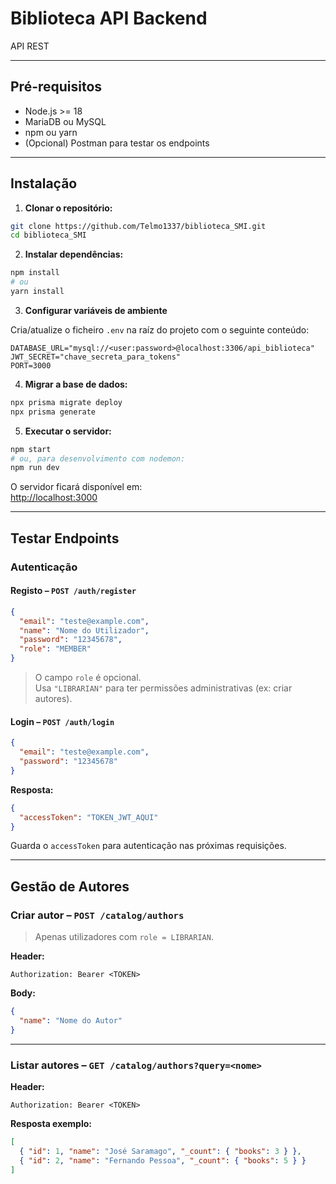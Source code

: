 # Biblioteca API Backend

API REST 

---

## Pré-requisitos

- Node.js >= 18  
- MariaDB ou MySQL  
- npm ou yarn  
- (Opcional) Postman para testar os endpoints

---

## Instalação

1. **Clonar o repositório:**

```bash
git clone https://github.com/Telmo1337/biblioteca_SMI.git
cd biblioteca_SMI
```

2. **Instalar dependências:**

```bash
npm install
# ou
yarn install
```

3. **Configurar variáveis de ambiente**

Cria/atualize o ficheiro `.env` na raíz do projeto com o seguinte conteúdo:

```env
DATABASE_URL="mysql://<user:password>@localhost:3306/api_biblioteca"
JWT_SECRET="chave_secreta_para_tokens"
PORT=3000
```

4. **Migrar a base de dados:**

```bash
npx prisma migrate deploy
npx prisma generate
```

5. **Executar o servidor:**

```bash
npm start
# ou, para desenvolvimento com nodemon:
npm run dev
```

O servidor ficará disponível em:  
 [http://localhost:3000](http://localhost:3000)

---

## Testar Endpoints

### Autenticação

#### Registo – `POST /auth/register`

```json
{
  "email": "teste@example.com",
  "name": "Nome do Utilizador",
  "password": "12345678",
  "role": "MEMBER" 
}
```

> O campo `role` é opcional.  
> Usa `"LIBRARIAN"` para ter permissões administrativas (ex: criar autores).

#### Login – `POST /auth/login`

```json
{
  "email": "teste@example.com",
  "password": "12345678"
}
```

**Resposta:**

```json
{
  "accessToken": "TOKEN_JWT_AQUI"
}
```

Guarda o `accessToken` para autenticação nas próximas requisições.

---

## Gestão de Autores

### Criar autor – `POST /catalog/authors`

> Apenas utilizadores com `role = LIBRARIAN`.

**Header:**
```
Authorization: Bearer <TOKEN>
```

**Body:**
```json
{
  "name": "Nome do Autor"
}
```

---

### Listar autores – `GET /catalog/authors?query=<nome>`

**Header:**
```
Authorization: Bearer <TOKEN>
```

**Resposta exemplo:**
```json
[
  { "id": 1, "name": "José Saramago", "_count": { "books": 3 } },
  { "id": 2, "name": "Fernando Pessoa", "_count": { "books": 5 } }
]
```

